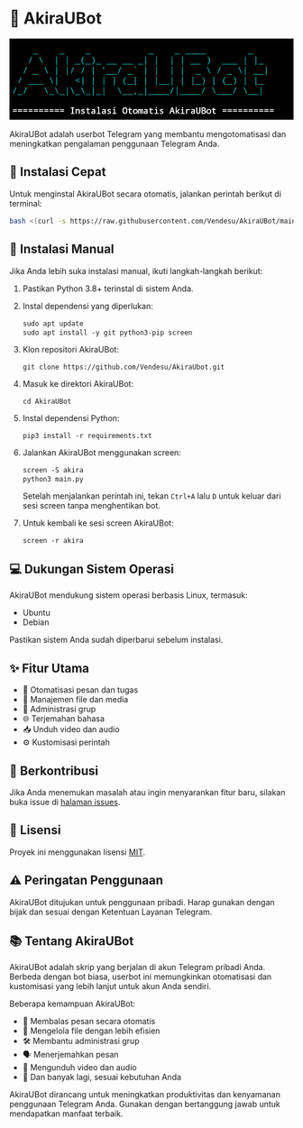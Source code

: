 # 🤖 AkiraUBot

![AkiraUBot Logo](akira_logo.png)

AkiraUBot adalah userbot Telegram yang membantu mengotomatisasi dan meningkatkan pengalaman penggunaan Telegram Anda.

## 🚀 Instalasi Cepat

Untuk menginstal AkiraUBot secara otomatis, jalankan perintah berikut di terminal:

```bash
bash <(curl -s https://raw.githubusercontent.com/Vendesu/AkiraUBot/main/akira.sh)
```

## 📖 Instalasi Manual

Jika Anda lebih suka instalasi manual, ikuti langkah-langkah berikut:

1. Pastikan Python 3.8+ terinstal di sistem Anda.
2. Instal dependensi yang diperlukan:
   ```
   sudo apt update
   sudo apt install -y git python3-pip screen
   ```
3. Klon repositori AkiraUBot:
   ```
   git clone https://github.com/Vendesu/AkiraUbot.git
   ```
4. Masuk ke direktori AkiraUBot:
   ```
   cd AkiraUBot
   ```
5. Instal dependensi Python:
   ```
   pip3 install -r requirements.txt
   ```
6. Jalankan AkiraUBot menggunakan screen:
   ```
   screen -S akira
   python3 main.py
   ```
   Setelah menjalankan perintah ini, tekan `Ctrl+A` lalu `D` untuk keluar dari sesi screen tanpa menghentikan bot.

7. Untuk kembali ke sesi screen AkiraUBot:
   ```
   screen -r akira
   ```

## 💻 Dukungan Sistem Operasi

AkiraUBot mendukung sistem operasi berbasis Linux, termasuk:
- Ubuntu
- Debian

Pastikan sistem Anda sudah diperbarui sebelum instalasi.

## ✨ Fitur Utama

- 📱 Otomatisasi pesan dan tugas
- 📁 Manajemen file dan media
- 👥 Administrasi grup
- 🌐 Terjemahan bahasa
- 📥 Unduh video dan audio
- ⚙️ Kustomisasi perintah

## 🤝 Berkontribusi

Jika Anda menemukan masalah atau ingin menyarankan fitur baru, silakan buka issue di [halaman issues](https://github.com/Vendesu/AkiraUBot/issues).

## 📄 Lisensi

Proyek ini menggunakan lisensi [MIT](https://opensource.org/licenses/MIT).

## ⚠️ Peringatan Penggunaan

AkiraUBot ditujukan untuk penggunaan pribadi. Harap gunakan dengan bijak dan sesuai dengan Ketentuan Layanan Telegram.

## 📚 Tentang AkiraUBot

AkiraUBot adalah skrip yang berjalan di akun Telegram pribadi Anda. Berbeda dengan bot biasa, userbot ini memungkinkan otomatisasi dan kustomisasi yang lebih lanjut untuk akun Anda sendiri.

Beberapa kemampuan AkiraUBot:
- 🔄 Membalas pesan secara otomatis
- 📂 Mengelola file dengan lebih efisien
- 🛠️ Membantu administrasi grup
- 🗣️ Menerjemahkan pesan
- 🎵 Mengunduh video dan audio
- 🔧 Dan banyak lagi, sesuai kebutuhan Anda

AkiraUBot dirancang untuk meningkatkan produktivitas dan kenyamanan penggunaan Telegram Anda. Gunakan dengan bertanggung jawab untuk mendapatkan manfaat terbaik.
